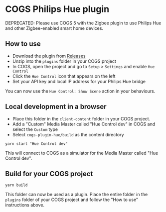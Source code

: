 # COGS Philips Hue plugin

DEPRECATED: Please use COGS 5 with the Zigbee plugin to use Philips Hue and other Zigbee-enabled smart home devices.

## How to use

- Download the plugin from [Releases](https://github.com/clockwork-dog/cogs-plugin-hue/releases/latest)
- Unzip into the `plugins` folder in your COGS project
- In COGS, open the project and go to `Setup` > `Settings` and enable `Hue Control`
- Click the `Hue Control` icon that appears on the left
- Set your API key and local IP address for your Philips Hue bridge

You can now use the `Hue Control: Show Scene` action in your behaviours.

## Local development in a browser

- Place this folder in the `client-content` folder in your COGS project.
- Add a "Custom" Media Master called "Hue Control dev" in COGS and select the `Custom` type
- Select `cogs-plugin-hue/build` as the content directory

```
yarn start "Hue Control dev"
```

This will connect to COGS as a simulator for the Media Master called "Hue Control dev".

## Build for your COGS project

```
yarn build
```

This folder can now be used as a plugin. Place the entire folder in the `plugins` folder of your COGS project and follow the "How to use" instructions above.
